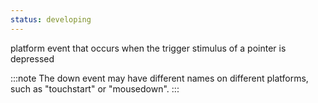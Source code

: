 ```yaml
---
status: developing
---
```


platform event that occurs when the trigger stimulus of a pointer is depressed

:::note
The down event may have different names on different platforms, such as "touchstart" or "mousedown".
:::